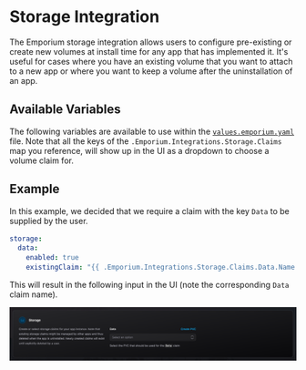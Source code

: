 # Storage Integration

The Emporium storage integration allows users to configure pre-existing or create new volumes at install time for any app that has implemented it. It's useful for cases where you have an existing volume that you want to attach to a new app or where you want to keep a volume after the uninstallation of an app.

## Available Variables

The following variables are available to use within the [`values.emporium.yaml`](../values-emporium-yaml) file. Note that all the keys of the `.Emporium.Integrations.Storage.Claims` map you reference, will show up in the UI as a dropdown to choose a volume claim for.

<!--@include: ./storage-variables.md-->

## Example

In this example, we decided that we require a claim with the key `Data` to be supplied by the user.

```yaml
storage:
  data:
    enabled: true
    existingClaim: "{{ .Emporium.Integrations.Storage.Claims.Data.Name }}"
```

This will result in the following input in the UI (note the corresponding `Data` claim name).

![Emporium storage integration](../../img/integration_storage_ui.png)

